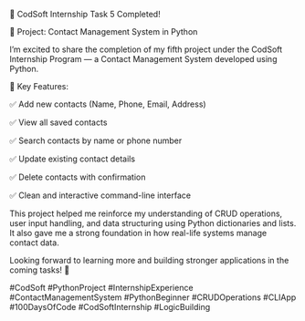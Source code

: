 📇 CodSoft Internship Task 5 Completed!

🔹 Project: Contact Management System in Python

I’m excited to share the completion of my fifth project under the CodSoft Internship Program — a Contact Management System developed using Python.

🧠 Key Features:

✅ Add new contacts (Name, Phone, Email, Address)

✅ View all saved contacts

✅ Search contacts by name or phone number

✅ Update existing contact details

✅ Delete contacts with confirmation

✅ Clean and interactive command-line interface

This project helped me reinforce my understanding of CRUD operations, user input handling, and data structuring using Python dictionaries and lists. It also gave me a strong foundation in how real-life systems manage contact data.

Looking forward to learning more and building stronger applications in the coming tasks! 🚀

#CodSoft #PythonProject #InternshipExperience #ContactManagementSystem #PythonBeginner #CRUDOperations #CLIApp #100DaysOfCode #CodSoftInternship #LogicBuilding

